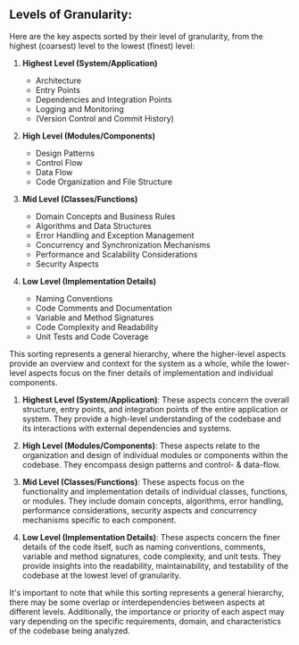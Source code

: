 ## Levels of Granularity:

Here are the key aspects sorted by their level of granularity, from the highest (coarsest) level to the lowest (finest) level:

1. **Highest Level (System/Application)**
   - Architecture
   - Entry Points
   - Dependencies and Integration Points
   - Logging and Monitoring
   - (Version Control and Commit History)

2. **High Level (Modules/Components)**
   - Design Patterns
   - Control Flow
   - Data Flow
   - Code Organization and File Structure

3. **Mid Level (Classes/Functions)**
   - Domain Concepts and Business Rules
   - Algorithms and Data Structures
   - Error Handling and Exception Management
   - Concurrency and Synchronization Mechanisms
   - Performance and Scalability Considerations
   - Security Aspects

4. **Low Level (Implementation Details)**
   - Naming Conventions
   - Code Comments and Documentation
   - Variable and Method Signatures
   - Code Complexity and Readability
   - Unit Tests and Code Coverage

This sorting represents a general hierarchy, where the higher-level aspects provide an overview and context for the system as a whole, while the lower-level aspects focus on the finer details of implementation and individual components.

1. **Highest Level (System/Application)**: These aspects concern the overall structure, entry points, and integration points of the entire application or system. They provide a high-level understanding of the codebase and its interactions with external dependencies and systems.

2. **High Level (Modules/Components)**: These aspects relate to the organization and design of individual modules or components within the codebase. They encompass design patterns and control- & data-flow.

3. **Mid Level (Classes/Functions)**: These aspects focus on the functionality and implementation details of individual classes, functions, or modules. They include domain concepts, algorithms, error handling, performance considerations, security aspects and concurrency mechanisms specific to each component.

4. **Low Level (Implementation Details)**: These aspects concern the finer details of the code itself, such as naming conventions, comments, variable and method signatures, code complexity, and unit tests. They provide insights into the readability, maintainability, and testability of the codebase at the lowest level of granularity.

It's important to note that while this sorting represents a general hierarchy, there may be some overlap or interdependencies between aspects at different levels. Additionally, the importance or priority of each aspect may vary depending on the specific requirements, domain, and characteristics of the codebase being analyzed.